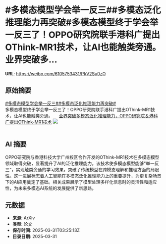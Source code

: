 # #多模态模型学会举一反三##多模态泛化推理能力再突破#多模态模型终于学会举一反三了！OPPO研究院联手港科广提出OThink-MR1技术，让AI也能触类旁通。 业界突破多...

**URL**: https://weibo.com/6105753431/PkV2Su0zO

## 原始摘要

<a href="https://m.weibo.cn/search?containerid=231522type%3D1%26t%3D10%26q%3D%23%E5%A4%9A%E6%A8%A1%E6%80%81%E6%A8%A1%E5%9E%8B%E5%AD%A6%E4%BC%9A%E4%B8%BE%E4%B8%80%E5%8F%8D%E4%B8%89%23&amp;extparam=%23%E5%A4%9A%E6%A8%A1%E6%80%81%E6%A8%A1%E5%9E%8B%E5%AD%A6%E4%BC%9A%E4%B8%BE%E4%B8%80%E5%8F%8D%E4%B8%89%23" data-hide=""><span class="surl-text">#多模态模型学会举一反三#</span></a><a href="https://m.weibo.cn/search?containerid=231522type%3D1%26t%3D10%26q%3D%23%E5%A4%9A%E6%A8%A1%E6%80%81%E6%B3%9B%E5%8C%96%E6%8E%A8%E7%90%86%E8%83%BD%E5%8A%9B%E5%86%8D%E7%AA%81%E7%A0%B4%23&amp;extparam=%23%E5%A4%9A%E6%A8%A1%E6%80%81%E6%B3%9B%E5%8C%96%E6%8E%A8%E7%90%86%E8%83%BD%E5%8A%9B%E5%86%8D%E7%AA%81%E7%A0%B4%23" data-hide=""><span class="surl-text">#多模态泛化推理能力再突破#</span></a><br>多模态模型终于学会举一反三了！OPPO研究院联手港科广提出OThink-MR1技术，让AI也能触类旁通。 <a href="https://weibo.com/ttarticle/p/show?id=2309405149858464923862" data-hide=""><span class="url-icon"><img style="width: 1rem;height: 1rem" src="https://h5.sinaimg.cn/upload/2015/09/25/3/timeline_card_small_article_default.png" referrerpolicy="no-referrer"></span><span class="surl-text">业界突破多模态泛化推理能力，OPPO研究院＆港科广提出OThink-MR1技术</span></a> <img style="" src="https://tvax4.sinaimg.cn/large/006Fd7o3ly1hzyu5fmpnpj30rs0fmmzy.jpg" referrerpolicy="no-referrer"><br><br>

## AI 摘要

OPPO研究院与香港科技大学广州校区合作开发的OThink-MR1技术在多模态模型领域取得突破，显著提升了AI的泛化推理能力。该技术使多模态模型能够"举一反三"，实现触类旁通的学习效果，突破了传统模型在跨模态理解和推理方面的局限性。这一进展标志着人工智能在多模态泛化推理能力上的重要提升，为更复杂场景下的AI应用奠定了基础。相关成果展示了模型处理多样化信息时的灵活性和适应性，为未来多模态AI系统的发展提供了新思路。

## 元数据

- **来源**: ArXiv
- **类型**: 论文
- **保存时间**: 2025-03-31T03:25:13Z
- **目录日期**: 2025-03-31
